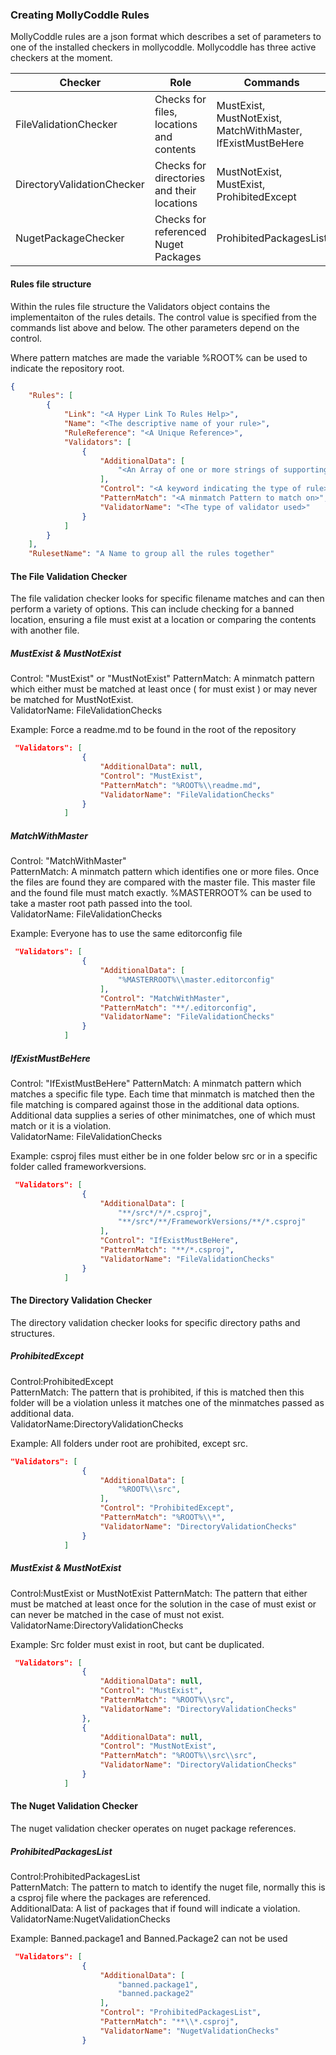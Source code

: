 ### Creating MollyCoddle Rules

MollyCoddle rules are a json format which describes a set of parameters to one of the installed checkers in mollycoddle.  Mollycoddle has three active checkers at the moment.

| Checker               |Role| Commands          |
|-----------------------|-----|-------------------|
| FileValidationChecker |Checks for files, locations and contents| MustExist,<br>MustNotExist,<br>MatchWithMaster,<br>IfExistMustBeHere |
|DirectoryValidationChecker|Checks for directories and their locations| MustNotExist,<br/>MustExist,<br/>ProhibitedExcept|
|NugetPackageChecker| Checks for referenced Nuget Packages| ProhibitedPackagesList|

#### Rules file structure

Within the rules file structure the Validators object contains the implementaiton of the rules details.  The control value is specified from the commands list above and below.  The other parameters depend on the control.

Where pattern matches are made the variable %ROOT% can be used to indicate the repository root.

```json
{
    "Rules": [
        {
            "Link": "<A Hyper Link To Rules Help>",
            "Name": "<The descriptive name of your rule>",
            "RuleReference": "<A Unique Reference>",
            "Validators": [
                {
                    "AdditionalData": [
                        "<An Array of one or more strings of supporting info>"
                    ],
                    "Control": "<A keyword indicating the type of rule>",
                    "PatternMatch": "<A minmatch Pattern to match on>",
                    "ValidatorName": "<The type of validator used>"
                }
            ]
        }
    ],
    "RulesetName": "A Name to group all the rules together"
```




#### The File Validation Checker

The file validation checker looks for specific filename matches and can then perform a variety of options.  This can include checking for a banned location, ensuring a file must exist at a location or comparing the contents with another file.

##### MustExist & MustNotExist

Control: "MustExist" or "MustNotExist"
PatternMatch:  A minmatch pattern which either must be matched at least once ( for must exist ) or may never be matched for MustNotExist.    
ValidatorName: FileValidationChecks    

Example: Force a readme.md to be found in the root of the repository
```json
 "Validators": [
                {
                    "AdditionalData": null,
                    "Control": "MustExist",
                    "PatternMatch": "%ROOT%\\readme.md",
                    "ValidatorName": "FileValidationChecks"
                }
            ]
```


##### MatchWithMaster


Control: "MatchWithMaster"    
PatternMatch:  A minmatch pattern which identifies one or more files.  Once the files are found they are compared with the master file.  This master file and the found file must match exactly.  %MASTERROOT% can be used to take a master root path passed into the tool.    
ValidatorName: FileValidationChecks

Example: Everyone has to use the same editorconfig file
```json
 "Validators": [
                {
                    "AdditionalData": [
                        "%MASTERROOT%\\master.editorconfig"
                    ],
                    "Control": "MatchWithMaster",
                    "PatternMatch": "**/.editorconfig",
                    "ValidatorName": "FileValidationChecks"
                }
            ]
```


##### IfExistMustBeHere


Control: "IfExistMustBeHere"
PatternMatch:  A minmatch pattern which matches a specific file type.  Each time that minmatch is matched then the file matching is compared against those in the additional data options.  Additional data supplies a series of other minimatches, one of which must match or it is a violation.    
ValidatorName: FileValidationChecks

Example: csproj files must either be in one folder below src or in a specific folder called frameworkversions.
```json
 "Validators": [
                { 
                    "AdditionalData": [
                        "**/src*/*/*.csproj",
                        "**/src*/**/FrameworkVersions/**/*.csproj"
                    ],
                    "Control": "IfExistMustBeHere",
                    "PatternMatch": "**/*.csproj",
                    "ValidatorName": "FileValidationChecks"
                }
            ]
```




#### The Directory Validation Checker

The directory validation checker looks for specific directory paths and structures.  


##### ProhibitedExcept
Control:ProhibitedExcept    
PatternMatch:  The pattern that is prohibited, if this is matched then this folder will be a violation unless it matches one of the minmatches passed as additional data.   
ValidatorName:DirectoryValidationChecks

Example:  All folders under root are prohibited, except src.
```json
"Validators": [
                {
                    "AdditionalData": [
                        "%ROOT%\\src",
                    ],
                    "Control": "ProhibitedExcept",
                    "PatternMatch": "%ROOT%\\*",
                    "ValidatorName": "DirectoryValidationChecks"
                }
            ]
```

##### MustExist & MustNotExist
Control:MustExist or  MustNotExist
PatternMatch:  The pattern that either must be matched at least once for the solution in the case of must exist or can never be matched in the case of must not exist.
ValidatorName:DirectoryValidationChecks

Example:  Src folder must exist in root, but cant be duplicated.
```json
 "Validators": [
                {
                    "AdditionalData": null,
                    "Control": "MustExist",
                    "PatternMatch": "%ROOT%\\src",
                    "ValidatorName": "DirectoryValidationChecks"
                },
                {
                    "AdditionalData": null,
                    "Control": "MustNotExist",
                    "PatternMatch": "%ROOT%\\src\\src",
                    "ValidatorName": "DirectoryValidationChecks"
                }
            ]

```




#### The Nuget Validation Checker

The nuget validation checker operates on nuget package references.

##### ProhibitedPackagesList
Control:ProhibitedPackagesList    
PatternMatch:  The pattern to match to identify the nuget file, normally this is a csproj file where the packages are referenced.    
AdditionalData: A list of packages that if found will indicate a violation.    
ValidatorName:NugetValidationChecks    

Example:  Banned.package1 and Banned.Package2 can not be used
```json
 "Validators": [
                {
                    "AdditionalData": [
                        "banned.package1",
                        "banned.package2"
                    ],
                    "Control": "ProhibitedPackagesList",
                    "PatternMatch": "**\\*.csproj",
                    "ValidatorName": "NugetValidationChecks"
                }

```

